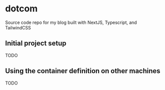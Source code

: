 # dotcom

Source code repo for my blog built with NextJS, Typescript, and TailwindCSS

## Initial project setup

TODO

## Using the container definition on other machines

TODO
